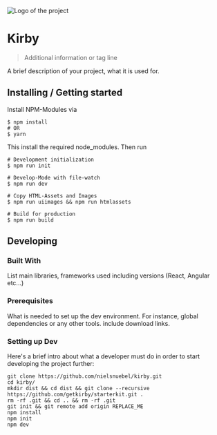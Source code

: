![Logo of the project](./images/logo.sample.png)

# Kirby
> Additional information or tag line

A brief description of your project, what it is used for.

## Installing / Getting started

Install NPM-Modules via 

```shell
$ npm install
# OR
$ yarn
```

This install the required node_modules.
Then run

```
# Development initialization
$ npm run init

# Develop-Mode with file-watch
$ npm run dev

# Copy HTML-Assets and Images
$ npm run uiimages && npm run htmlassets

# Build for production
$ npm run build
```

## Developing

### Built With
List main libraries, frameworks used including versions (React, Angular etc...)

### Prerequisites
What is needed to set up the dev environment. For instance, global dependencies or any other tools. include download links.


### Setting up Dev

Here's a brief intro about what a developer must do in order to start developing
the project further:

```shell
git clone https://github.com/nielsnuebel/kirby.git
cd kirby/
mkdir dist && cd dist && git clone --recursive https://github.com/getkirby/starterkit.git .
rm -rf .git && cd .. && rm -rf .git
git init && git remote add origin REPLACE_ME
npm install
npm init
npm dev 
```
